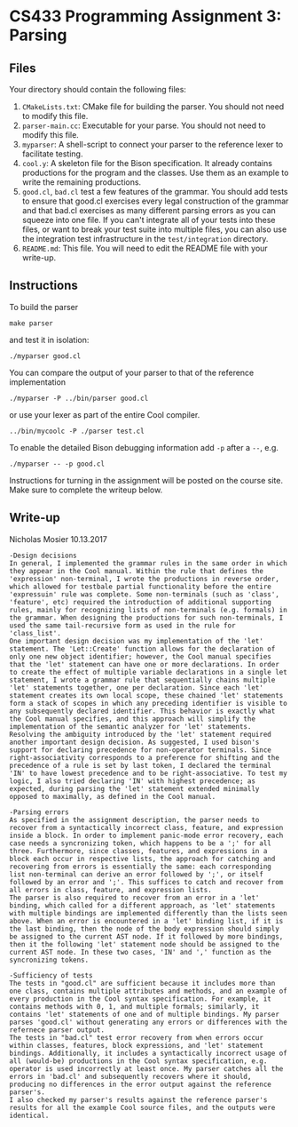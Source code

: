# CS433 Programming Assignment 3: Parsing

## Files

Your directory should contain the following files:

1. `CMakeLists.txt`: CMake file for building the parser. You should not need to
   modify this file.
1. `parser-main.cc`: Executable for your parse. You should not need to modify
   this file.
1. `myparser`: A shell-script to connect your parser to the reference lexer to
   facilitate testing.
1. `cool.y`: A skeleton file for the Bison specification. It already contains
   productions for the program and the classes. Use them as an example to write
   the remaining productions.
1. `good.cl`, `bad.cl` test a few features of the grammar. You should add tests
   to ensure that good.cl exercises every legal construction of the grammar and
   that bad.cl exercises as many different parsing errors as you can squeeze
   into one file. If you can't integrate all of your tests into these files, or
   want to break your test suite into multiple files, you can also use the
   integration test infrastructure in the `test/integration` directory.                                                        	
1. `README.md`: This file. You will need to edit the README file with your
   write-up.                                                          	

## Instructions

To build the parser
```
make parser
```
and test it in isolation:
```
./myparser good.cl
```

You can compare the output of your parser to that of the reference implementation
```
./myparser -P ../bin/parser good.cl
```
or use your lexer as part of the entire Cool compiler.
```
../bin/mycoolc -P ./parser test.cl
```

To enable the detailed Bison debugging information add `-p` after a `--`, e.g.
```
./myparser -- -p good.cl
```

Instructions for turning in the assignment will be posted on the course site. Make sure to complete the writeup below.


## Write-up

Nicholas Mosier
10.13.2017

    -Design decisions
    In general, I implemented the grammar rules in the same order in which they appear in the Cool manual. Within the rule that defines the 'expression' non-terminal, I wrote the productions in reverse order, which allowed for testbale partial functionality before the entire 'expressuin' rule was complete. Some non-terminals (such as 'class', 'feature', etc) required the introduction of additional supporting rules, mainly for recognizing lists of non-terminals (e.g. formals) in the grammar. When designing the productions for such non-terminals, I used the same tail-recursive form as used in the rule for 'class_list'.
    One important design decision was my implementation of the 'let' statement. The 'Let::Create' function allows for the declaration of only one new object identifier; however, the Cool manual specifies that the 'let' statement can have one or more declarations. In order to create the effect of multiple variable declarations in a single let statement, I wrote a grammar rule that sequentially chains multiple 'let' statements together, one per declaration. Since each 'let' statement creates its own local scope, these chained 'let' statements form a stack of scopes in which any preceding identifier is visible to any subsequently declared identifier. This behavior is exactly what the Cool manual specifies, and this approach will simplify the implementation of the semantic analyzer for 'let' statements.
    Resolving the ambiguity introduced by the 'let' statement required another important design decision. As suggested, I used bison's support for declaring precedence for non-operator terminals. Since right-associativity corresponds to a preference for shifting and the precedence of a rule is set by last token, I declared the terminal 'IN' to have lowest precedence and to be right-associative. To test my logic, I also tried declaring 'IN' with highest precedence; as expected, during parsing the 'let' statement extended minimally opposed to maximally, as defined in the Cool manual.
    
    -Parsing errors
    As specified in the assignment description, the parser needs to recover from a syntactically incorrect class, feature, and expression inside a block. In order to implement panic-mode error recovery, each case needs a syncronizing token, which happens to be a ';' for all three. Furthermore, since classes, features, and expressions in a block each occur in respective lists, the approach for catching and recovering from errors is essentially the same: each corresponding list non-terminal can derive an error followed by ';', or itself followed by an error and ';'. This suffices to catch and recover from all errors in class, feature, and expression lists.
    The parser is also required to recover from an error in a 'let' binding, which called for a different approach, as 'let' statements with multiple bindings are implemented differently than the lists seen above. When an error is encountered in a 'let' binding list, if it is the last binding, then the node of the body expression should simply be assigned to the current AST node. If it followed by more bindings, then it the following 'let' statement node should be assigned to the current AST node. In these two cases, 'IN' and ',' function as the syncronizing tokens.
    
    -Sufficiency of tests
    The tests in "good.cl" are sufficient because it includes more than one class, contains multiple attributes and methods, and an example of every production in the Cool syntax specification. For example, it contains methods with 0, 1, and multiple formals; similarly, it contains 'let' statements of one and of multiple bindings. My parser parses 'good.cl' without generating any errors or differences with the refernece parser output.
    The tests in "bad.cl" test error recovery from when errors occur within classes, features, block expressions, and 'let' statement bindings. Additionally, it includes a syntactically incorrect usage of all (would-be) productions in the Cool syntax specification, e.g. operator is used incorrectly at least once. My parser catches all the errors in 'bad.cl' and subsequently recovers where it should, producing no differences in the error output against the reference parser's.
    I also checked my parser's results against the reference parser's results for all the example Cool source files, and the outputs were identical.
